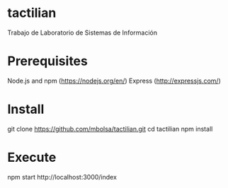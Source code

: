 # tactilian
Trabajo de Laboratorio de Sistemas de Información

# Prerequisites
Node.js and npm (https://nodejs.org/en/)
Express (http://expressjs.com/)

# Install
git clone https://github.com/mbolsa/tactilian.git
cd tactilian
npm install

# Execute
npm start
http://localhost:3000/index